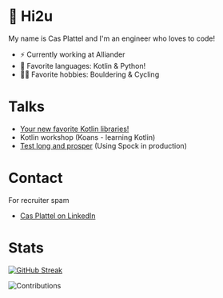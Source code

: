# 👋 Hi2u

My name is Cas Plattel and I'm an engineer who loves to code!

- ⚡️ Currently working at Alliander
- 💜 Favorite languages: Kotlin & Python!
- 🚴‍♂️ Favorite hobbies: Bouldering & Cycling

# Talks

- [Your new favorite Kotlin libraries!](https://www.youtube.com/watch?v=Ukhp7E8Y1e4)
- Kotlin workshop (Koans - learning Kotlin)
- [Test long and prosper](https://www.youtube.com/watch?v=TpHOk_HlFyo) (Using Spock in production)

# Contact

For recruiter spam
* [Cas Plattel on LinkedIn](https://nl.linkedin.com/in/cas-plattel)

# Stats

 [![GitHub Streak](http://github-readme-streak-stats.herokuapp.com?user=casplattel&theme=gruvbox&hide_border=true&border_radius=5&mode=weekly&exclude_days=Sun%2CSat)](https://git.io/streak-stats) 

 ![Contributions](http://github-profile-summary-cards.vercel.app/api/cards/profile-details?username=casplattel&theme=gruvbox) 
